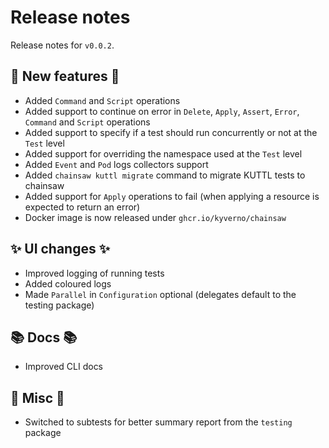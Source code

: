 # Release notes

Release notes for `v0.0.2`.

## 💫 New features 💫

- Added `Command` and `Script` operations
- Added support to continue on error in `Delete`, `Apply`, `Assert`, `Error`, `Command` and `Script` operations
- Added support to specify if a test should run concurrently or not at the `Test` level
- Added support for overriding the namespace used at the `Test` level
- Added `Event` and `Pod` logs collectors support
- Added `chainsaw kuttl migrate` command to migrate KUTTL tests to chainsaw
- Added support for `Apply` operations to fail (when applying a resource is expected to return an error)
- Docker image is now released under `ghcr.io/kyverno/chainsaw`

## ✨ UI changes ✨

- Improved logging of running tests
- Added coloured logs
- Made `Parallel` in `Configuration` optional (delegates default to the testing package)

## 📚 Docs 📚

- Improved CLI docs

## 🎸 Misc 🎸

- Switched to subtests for better summary report from the `testing` package
